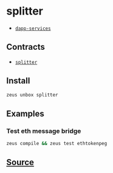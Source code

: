 
splitter
====================









* [`dapp-services`](dapp-services.md)



## Contracts
* [`splitter`](https://github.com/liquidapps-io/zeus-sdk/tree/master/boxes/groups/sample/splitter/contracts/eos/splitter)
## Install
```bash
zeus unbox splitter
```
## Examples
### Test eth message bridge
```bash
zeus compile && zeus test ethtokenpeg
```











## [Source](https://github.com/liquidapps-io/zeus-sdk/tree/master/boxes/groups/sample/splitter)